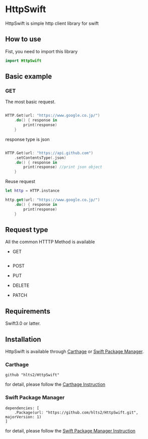 # HttpSwift
HttpSwift is simple http client library for swift

## How to use
Fist, you need to import this library

```swift
import HttpSwift
```

## Basic example

### GET

The most basic request.

```swift

HTTP.Get(url: "https://www.google.co.jp/")
    .do() { response in
        print(response)
    }

```

response type is json

```swift

HTTP.Get(url: "https://api.github.com")
    .setContentsType(.json)
    .do() { response in
        print(response) //print json object
    }

```

Reuse request

```swift
let http = HTTP.instance

http.get(url: "https://www.google.co.jp/")
    .do() { response in
        print(response)
    }

```

## Request type
All the common HTTTP Method is available

- GET

```swift

```

- POST

- PUT

- DELETE

- PATCH


## Requirements
Swift3.0 or latter.

## Installation

HttpSwift is available through [Carthage](https://github.com/Carthage/Carthage) or
[Swift Package Manager](https://github.com/apple/swift-package-manager).

### Carthage

```
github "hlts2/HttpSwift"
```

for detail, please follow the [Carthage Instruction](https://github.com/Carthage/Carthage#if-youre-building-for-ios-tvos-or-watchos)

### Swift Package Manager

```
dependencies: [
    .Package(url: "https://github.com/hlts2/HttpSwift.git", majorVersion: 1)
]
```

for detail, please follow the [Swift Package Manager Instruction](https://github.com/apple/swift-package-manager/blob/master/Documentation/Usage.md)
